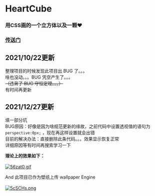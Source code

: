 # HeartCube

### 用CSS画的一个立方体以及一颗❤

### [传送门](https://ga1axyz.github.io/HeartCube/)

## 2021/10/22更新
整理项目的时候发现此项目出 BUG 了。。。</br>
啥也没动。。。BUG 凭空产生了。。。</br>
~~（违背了 BUG 守恒定理。。。）~~</br>
有时间再更新

## 2021/12/27更新
填一部分坑</br>
BUG原因：好像是因为啥规范更新的缘故，之前代码中设置透视值的语句为 `perspective:0px;` ，现在再这样设置就会出错</br>
目前的解决办法：直接删除此条代码。。。效果显示恢复正常</br>
详细原因等有时间再搜索学习一下</br>

<strong>理论上的效果如下：</strong></br> </br>
[![56zat0.gif](https://z3.ax1x.com/2021/10/22/56zat0.gif)](https://imgtu.com/i/56zat0)

And 此项目已作为壁纸上传 wallpaper Engine</br> </br>
[![5cSCHs.png](https://z3.ax1x.com/2021/10/22/5cSCHs.png)](https://imgtu.com/i/5cSCHs)
